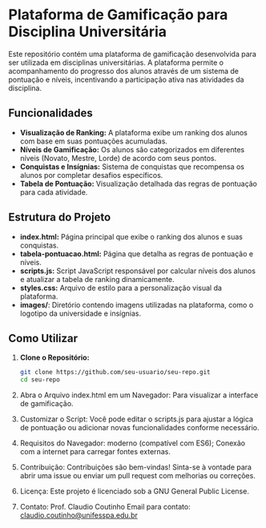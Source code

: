 # Plataforma de Gamificação para Disciplina Universitária

Este repositório contém uma plataforma de gamificação desenvolvida para ser utilizada em disciplinas universitárias. A plataforma permite o acompanhamento do progresso dos alunos através de um sistema de pontuação e níveis, incentivando a participação ativa nas atividades da disciplina.

## Funcionalidades

- **Visualização de Ranking:** A plataforma exibe um ranking dos alunos com base em suas pontuações acumuladas.
- **Níveis de Gamificação:** Os alunos são categorizados em diferentes níveis (Novato, Mestre, Lorde) de acordo com seus pontos.
- **Conquistas e Insígnias:** Sistema de conquistas que recompensa os alunos por completar desafios específicos.
- **Tabela de Pontuação:** Visualização detalhada das regras de pontuação para cada atividade.

## Estrutura do Projeto

- **index.html:** Página principal que exibe o ranking dos alunos e suas conquistas.
- **tabela-pontuacao.html:** Página que detalha as regras de pontuação e níveis.
- **scripts.js:** Script JavaScript responsável por calcular níveis dos alunos e atualizar a tabela de ranking dinamicamente.
- **styles.css:** Arquivo de estilo para a personalização visual da plataforma.
- **images/**: Diretório contendo imagens utilizadas na plataforma, como o logotipo da universidade e insígnias.

## Como Utilizar

1. **Clone o Repositório:** 
   ```bash
   git clone https://github.com/seu-usuario/seu-repo.git
   cd seu-repo

2. Abra o Arquivo index.html em um Navegador: Para visualizar a interface de gamificação.

3. Customizar o Script: Você pode editar o scripts.js para ajustar a lógica de pontuação ou adicionar novas funcionalidades conforme necessário.

4. Requisitos do Navegador: moderno (compatível com ES6); Conexão com a internet para carregar fontes externas.

6. Contribuição: Contribuições são bem-vindas! Sinta-se à vontade para abrir uma issue ou enviar um pull request com melhorias ou correções.

7. Licença: Este projeto é licenciado sob a GNU General Public License.

8. Contato:
Prof. Claudio Coutinho
Email para contato: claudio.coutinho@unifesspa.edu.br
